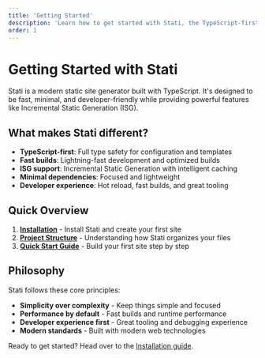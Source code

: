 ```yaml
---
title: 'Getting Started'
description: 'Learn how to get started with Stati, the TypeScript-first static site generator.'
order: 1
---
```


# Getting Started with Stati

Stati is a modern static site generator built with TypeScript. It's designed to be fast, minimal, and developer-friendly while providing powerful features like Incremental Static Generation (ISG).

## What makes Stati different?

- **TypeScript-first**: Full type safety for configuration and templates
- **Fast builds**: Lightning-fast development and optimized builds
- **ISG support**: Incremental Static Generation with intelligent caching
- **Minimal dependencies**: Focused and lightweight
- **Developer experience**: Hot reload, fast builds, and great tooling

## Quick Overview

1. **[Installation](/getting-started/installation/)** - Install Stati and create your first site
2. **[Project Structure](/getting-started/project-structure/)** - Understanding how Stati organizes your files
3. **[Quick Start Guide](/getting-started/quick-start/)** - Build your first site step by step

## Philosophy

Stati follows these core principles:

- **Simplicity over complexity** - Keep things simple and focused
- **Performance by default** - Fast builds and runtime performance
- **Developer experience first** - Great tooling and debugging experience
- **Modern standards** - Built with modern web technologies

Ready to get started? Head over to the [Installation guide](/getting-started/installation/).
